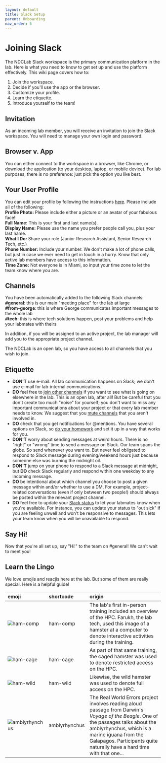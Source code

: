 ```yaml
---
layout: default
title: Slack Setup
parent: Onboarding
nav_order: 5
---
```


# Joining Slack
The NDCLab Slack workspace is the primary communication platform in the lab.  Here is what you need to know to get set up and use the platform effectively.  This wiki page covers how to:

1. Join the workspace.
2. Decide if you'll use the app or the browser.
3. Customize your profile.
4. Learn the etiquette.
5. Introduce yourself to the team!

## Invitation
As an incoming lab member, you will receive an invitation to join the Slack workspace.  You will need to manage your own login and password.

## Browser v. App
You can either connect to the workspace in a browser, like Chrome, or download the application (to your desktop, laptop, or mobile device).  For lab purposes, there is no preference: just pick the option you like best.

## Your User Profile
You can edit your profile by following the instructions [here](https://slack.com/help/articles/204092246-Edit-your-profile).  Please include all of the following:<br/>
    **Profile Photo:** Please include either a picture or an avatar of your fabulous face!<br/>
    **Full Name:** This is your first and last name(s).<br/>
    **Display Name:** Please use the name you prefer people call you, plus your last name.<br/>
    **What I Do:** Share your role (Junior Research Assistant, Senior Research Tech, etc.)<br/>
    **Phone Number:** Include your number.  We don't make a lot of phone calls, but just in case we ever need to get in touch in a hurry.  Know that only active lab members have access to this information.<br/>
    **Time Zone:** Not everyone is in Miami, so input your time zone to let the team know where you are.

## Channels
You have been automatically added to the following Slack channels:<br/>
**#general**: this is our main "meeting place" for the lab at large<br/>
**#from-george**: this is where George communicates important messages to the whole lab<br/>
**#tech**: this is where tech solutions happen, post your problems and help your labmates with theirs

In addition, if you will be assigned to an active project, the lab manager will add you to the appropriate project channel.

The NDCLab is an open lab, so you have access to all channels that you wish to join.

## Etiquette
* **DON'T** use e-mail. All lab communication happens on Slack; we don't use e-mail for lab-internal communications.
* **DO** feel free to [join other channels](https://slack.com/help/articles/205239967-Join-a-channel) if you want to see what is going on elsewhere in the lab. This is an open lab, after all! But be careful that you don't create too much "noise" for yourself; you don't want to miss any important communications about your project or that every lab member needs to know. We suggest that you [mute channels](https://slack.com/help/articles/204411433-Mute-channels-and-direct-messages) that you aren't involved in.
* **DO** check that you get notifications for @mentions. You have several options on Slack, so [do your homework](https://slack.com/help/articles/360025446073-Guide-to-Slack-notifications) and set it up in a way that works for you.
* **DON'T** worry about sending messages at weird hours. There is no "right" or "wrong" time to send a message on Slack. Our team spans the globe. So send whenever you want to. But never feel obligated to respond to Slack message during evening/weekend hours just because someone else was burning the midnight oil.
* **DON'T** jump on your phone to respond to a Slack message at midnight, but **DO** check Slack regularly and respond within one weekday to any incoming message.
* **DO** be intentional about which channel you choose to post a given message within and/or whether to use a DM. For example, project-related conversations (even if only between two people!) should always be posted within the relevant project channel.
* **DO** feel free to update your [Slack status](https://slack.com/help/articles/201864558-Set-your-Slack-status-and-availability) to let your labmates know when you're available. For instance, you can update your status to "out sick" if you are feeling unwell and won't be responsive to messages. This lets your team know when you will be unavailable to respond. 

## Say Hi!
Now that you're all set up, say "Hi!" to the team on #general! We can't wait to meet you!

## Learn the Lingo
We love emojis and reacjis here at the lab. But some of them are really special. Here is a helpful guide!

| emoji | shortcode | origin |
| :-- | :-- | :-- |
| ![ham-comp](https://raw.githubusercontent.com/NDCLab/wiki/main/docs/_assets/slack-emojis/ham-comp.png) | ham-comp | The lab's first in-person training included an overview of the HPC. Farukh, the lab tech, used this image of a hamster at a computer to denote interactive activities during the training. |
| ![ham-cage](https://raw.githubusercontent.com/NDCLab/wiki/main/docs/_assets/slack-emojis/ham-cage.jpg)  | ham-cage | As part of that same training, the caged hamster was used to denote restricted access on the HPC. |
| ![ham-wild](https://raw.githubusercontent.com/NDCLab/wiki/main/docs/_assets/slack-emojis/ham-wild.png)  | ham-wild | Likewise, the wild hamster was used to denote full access on the HPC. |
| ![amblyrhynchus](https://raw.githubusercontent.com/NDCLab/wiki/main/docs/_assets/slack-emojis/amblyrhynchus.jpg)  | amblyrhynchus | The Real World Errors project involves reading aloud passage from Darwin's _Voyage of the Beagle_. One of the passages talks about the amblyrhynchus, which is a marine iguana from the Galapagos. Participants quite naturally have a hard time with that one... |


